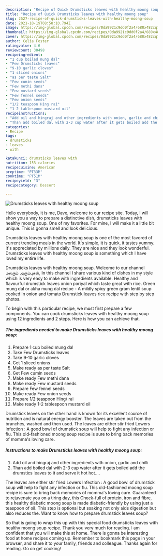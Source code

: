 ```yaml
---
description: "Recipe of Quick Drumsticks leaves with healthy moong soup"
title: "Recipe of Quick Drumsticks leaves with healthy moong soup"
slug: 2527-recipe-of-quick-drumsticks-leaves-with-healthy-moong-soup
date: 2021-10-19T08:58:10.794Z
image: https://img-global.cpcdn.com/recipes/0da9921c9dd0f2a4/680x482cq70/drumsticks-leaves-with-healthy-moong-soup-recipe-main-photo.jpg
thumbnail: https://img-global.cpcdn.com/recipes/0da9921c9dd0f2a4/680x482cq70/drumsticks-leaves-with-healthy-moong-soup-recipe-main-photo.jpg
cover: https://img-global.cpcdn.com/recipes/0da9921c9dd0f2a4/680x482cq70/drumsticks-leaves-with-healthy-moong-soup-recipe-main-photo.jpg
author: Celia Foster
ratingvalue: 4.6
reviewcount: 30498
recipeingredient:
- "1 cup boiled mung dal"
- "Few Drumsticks leaves"
- "9-10 garlic cloves"
- "1 sliced onions"
- "as per taste Salt"
- "Few cumin seeds"
- "Few methi dana"
- "Few mustard seeds"
- "Few fennel seeds"
- "Few onion seeds"
- "1/2 teaspoon Hing rai"
- "1-2 tablespoon mustard oil"
recipeinstructions:
- "Add oil and hingraj and other ingredients with onion, garlic and chilli"
- "Than add boiled dal with 2-3 cup water after it gets boiled add the drumstics leaves to it and serve it hot hot...."
categories:
- Recipe
tags:
- drumsticks
- leaves
- with

katakunci: drumsticks leaves with 
nutrition: 153 calories
recipecuisine: American
preptime: "PT33M"
cooktime: "PT51M"
recipeyield: "3"
recipecategory: Dessert

---
```



![Drumsticks leaves with healthy moong soup](https://img-global.cpcdn.com/recipes/0da9921c9dd0f2a4/680x482cq70/drumsticks-leaves-with-healthy-moong-soup-recipe-main-photo.jpg)

Hello everybody, it is me, Dave, welcome to our recipe site. Today, I will show you a way to prepare a distinctive dish, drumsticks leaves with healthy moong soup. One of my favorites. For mine, I will make it a little bit unique. This is gonna smell and look delicious.

Drumsticks leaves with healthy moong soup is one of the most favored of current trending meals in the world. It's simple, it is quick, it tastes yummy. It's appreciated by millions daily. They are nice and they look wonderful. Drumsticks leaves with healthy moong soup is something which I have loved my entire life.

Drumsticks leaves with healthy moong soup. Welcome to our channel மலரும் அரும்புகள், In this channel I share various kind of dishes in my style which is very easy to make with ingredients available. Healthy and flavourful drumstick leaves onion poriyal which taste great with rice. Green mung dal or akha mung dal recipe - A mildly spicy green gram lentil soup cooked in onion and tomato Drumstick leaves rice recipe with step by step photos.


To begin with this particular recipe, we must first prepare a few components. You can cook drumsticks leaves with healthy moong soup using 12 ingredients and 2 steps. Here is how you can achieve that.

<!--inarticleads1-->

##### The ingredients needed to make Drumsticks leaves with healthy moong soup:

1. Prepare 1 cup boiled mung dal
1. Take Few Drumsticks leaves
1. Take 9-10 garlic cloves
1. Get 1 sliced onions
1. Make ready as per taste Salt
1. Get Few cumin seeds
1. Make ready Few methi dana
1. Make ready Few mustard seeds
1. Prepare Few fennel seeds
1. Make ready Few onion seeds
1. Prepare 1/2 teaspoon Hing/ rai
1. Make ready 1-2 tablespoon mustard oil


Drumstick leaves on the other hand is known for its excellent source of nutrition and is natural energy booster. The leaves are taken out from the branches, washed and then used. The leaves are either stir fried Lowers Infection : A good bowl of drumstick soup will help to fight any infection or flu. This old-fashioned moong soup recipe is sure to bring back memories of momma's loving care. 

<!--inarticleads2-->

##### Instructions to make Drumsticks leaves with healthy moong soup:

1. Add oil and hingraj and other ingredients with onion, garlic and chilli
1. Than add boiled dal with 2-3 cup water after it gets boiled add the drumstics leaves to it and serve it hot hot....


The leaves are either stir fried Lowers Infection : A good bowl of drumstick soup will help to fight any infection or flu. This old-fashioned moong soup recipe is sure to bring back memories of momma's loving care. Guaranteed to rejuvenate you on a tiring day, this Chock-full of protein, iron and fibre, this healthy diabetic moong soup is made diabetic-friendly by using just a teaspoon of oil. This step is optional but soaking not only aids digestion but also reduces the. Want to know how to prepare drumstick leaves soup? 

So that is going to wrap this up with this special food drumsticks leaves with healthy moong soup recipe. Thank you very much for reading. I am confident that you will make this at home. There is gonna be interesting food at home recipes coming up. Remember to bookmark this page in your browser, and share it to your family, friends and colleague. Thanks again for reading. Go on get cooking!
